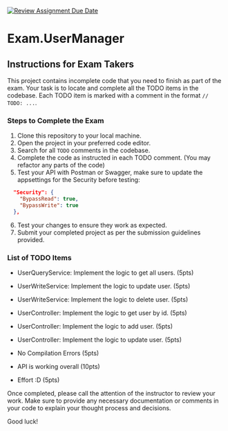 [![Review Assignment Due Date](https://classroom.github.com/assets/deadline-readme-button-22041afd0340ce965d47ae6ef1cefeee28c7c493a6346c4f15d667ab976d596c.svg)](https://classroom.github.com/a/D1McNpJW)
# Exam.UserManager

## Instructions for Exam Takers

This project contains incomplete code that you need to finish as part of the exam. Your task is to locate and complete all the TODO items in the codebase. Each TODO item is marked with a comment in the format `// TODO: ...`.

### Steps to Complete the Exam

1. Clone this repository to your local machine.
2. Open the project in your preferred code editor.
3. Search for all `TODO` comments in the codebase.
4. Complete the code as instructed in each TODO comment. (You may refactor any parts of the code)
5. Test your API with Postman or Swagger, make sure to update the appsettings for the Security before testing:
```json
  "Security": {
    "BypassRead": true,
    "BypassWrite": true
  },
```
6. Test your changes to ensure they work as expected.
7. Submit your completed project as per the submission guidelines provided.

### List of TODO Items

- UserQueryService: Implement the logic to get all users. (5pts)
- UserWriteService: Implement the logic to update user. (5pts)
- UserWriteService: Implement the logic to delete user. (5pts)
- UserController: Implement the logic to get user by id. (5pts)
- UserController: Implement the logic to add user. (5pts)
- UserController: Implement the logic to update user. (5pts)

- No Compilation Errors (5pts)
- API is working overall (10pts)
- Effort :D (5pts)

Once completed, please call the attention of the instructor to review your work. Make sure to provide any necessary documentation or comments in your code to explain your thought process and decisions.

Good luck!